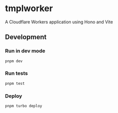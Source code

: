 # tmplworker

A Cloudflare Workers application using Hono and Vite

## Development

### Run in dev mode

```sh
pnpm dev
```

### Run tests

```sh
pnpm test
```

### Deploy

```sh
pnpm turbo deploy
```
